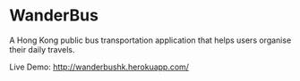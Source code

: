 # WanderBus
A Hong Kong public bus transportation application that helps users organise their daily travels.

Live Demo:
http://wanderbushk.herokuapp.com/
